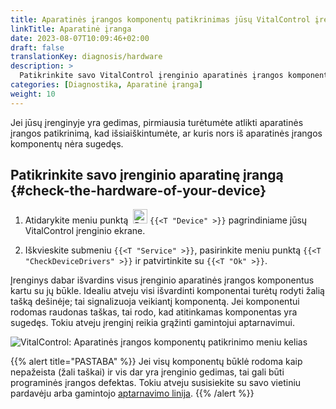 ```yaml
---
title: Aparatinės įrangos komponentų patikrinimas jūsų VitalControl įrenginyje
linkTitle: Aparatinė įranga
date: 2023-08-07T10:09:46+02:00
draft: false
translationKey: diagnosis/hardware
description: >
  Patikrinkite savo VitalControl įrenginio aparatinės įrangos komponentus, ypač jei įtariate aparatinės įrangos gedimą.
categories: [Diagnostika, Aparatinė įranga]
weight: 10
---
```

Jei jūsų įrenginyje yra gedimas, pirmiausia turėtumėte atlikti aparatinės įrangos patikrinimą, kad išsiaiškintumėte, ar kuris nors iš aparatinės įrangos komponentų nėra sugedęs.

## Patikrinkite savo įrenginio aparatinę įrangą {#check-the-hardware-of-your-device}

1. Atidarykite meniu punktą &nbsp;<img src="/icons/device.svg" width="23" align="bottom" alt="Device" /> `{{<T "Device" >}}` pagrindiniame jūsų VitalControl įrenginio ekrane.

1. Iškvieskite submeniu `{{<T "Service" >}}`, pasirinkite meniu punktą `{{<T "CheckDeviceDrivers" >}}` ir patvirtinkite su `{{<T "Ok" >}}`.

Įrenginys dabar išvardins visus įrenginio aparatinės įrangos komponentus kartu su jų būkle. Idealiu atveju visi išvardinti komponentai turėtų rodyti žalią tašką dešinėje; tai signalizuoja veikiantį komponentą. Jei komponentui rodomas raudonas taškas, tai rodo, kad atitinkamas komponentas yra sugedęs. Tokiu atveju įrenginį reikia grąžinti gamintojui aptarnavimui.

   ![VitalControl: Aparatinės įrangos komponentų patikrinimo meniu kelias](../images/device-check.png "Aparatinės įrangos patikrinimas")

{{% alert title="PASTABA" %}}
Jei visų komponentų būklė rodoma kaip nepažeista (žali taškai) ir vis dar yra įrenginio gedimas, tai gali būti programinės įrangos defektas. Tokiu atveju susisiekite su savo vietiniu pardavėju arba gamintojo [aptarnavimo linija](https://www.urbanonline.de/en/contact).
{{% /alert %}}
